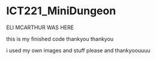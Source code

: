 # ICT221_MiniDungeon

ELI MCARTHUR WAS HERE

this is my finished code thankyou thankyou

i used my own images and stuff please and thankyoouuuu
